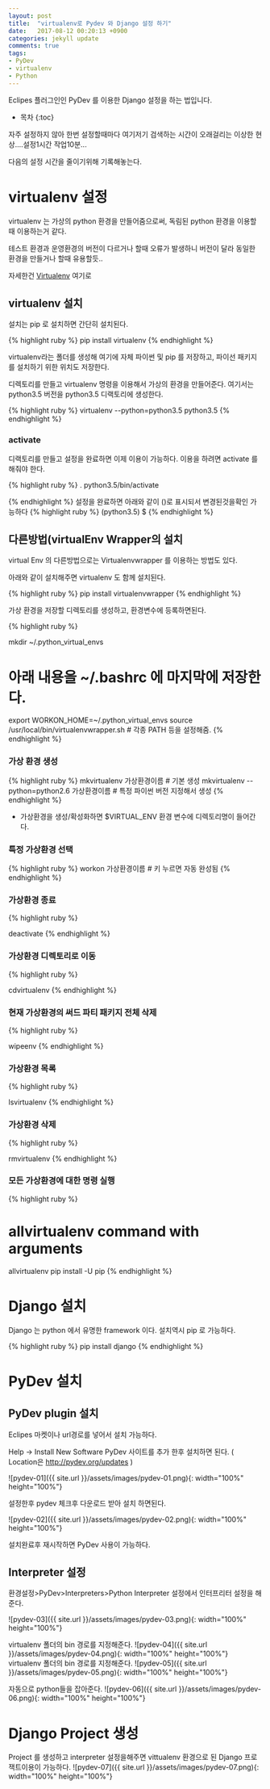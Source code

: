 ```yaml
---
layout: post
title:  "virtualenv로 Pydev 와 Django 설정 하기"
date:   2017-08-12 00:20:13 +0900
categories: jekyll update
comments: true
tags:
- PyDev
- virtualenv
- Python
---
```


Eclipes 플러그인인 PyDev 를 이용한 Django 설정을 하는 법입니다.

* 목차
{:toc}


자주 설정하지 않아 한번 설정할때마다 여기저기 검색하는 시간이 오래걸리는 이상한 현상....설정1시간 작업10분...

다음의 설정 시간을 줄이기위해 기록해놓는다.

# virtualenv 설정
virtualenv 는 가상의 python 환경을 만들어줌으로써, 독림된 python 환경을 이용할때 이용하는거 같다. 

테스트 환경과 운영환경의 버전이 다르거나 할때 오류가 발생하니 버전이 달라 동일한 환경을 만들거나 할때 유용할듯..

자세한건 [Virtualenv](https://virtualenv.pypa.io/en/stable/) 여기로

## virtualenv 설치
설치는 pip 로 설치하면 간단히 설치된다.

{% highlight ruby %}
pip install virtualenv
{% endhighlight %}

virtualenv라는 폴더를 생성해 여기에 자체 파이썬 및 pip 를 저장하고, 파이선 패키지를 설치하기 위한 위치도 저장한다.

디렉토리를 만들고 virtualenv 명령을 이용해서 가상의 환경을 만들어준다.
여기서는 python3.5 버전을 python3.5 디랙토리에 생성한다.

{% highlight ruby %}
virtualenv --python=python3.5 python3.5
{% endhighlight %}

### activate
디랙토리를 만들고 설정을 완료하면 이제 이용이 가능하다. 이용을 하려면 activate 를 해줘야 한다.

{% highlight ruby %}
. python3.5/bin/activate

{% endhighlight %}
설정을 완료하면 아래와 같이 ()로 표시되서 변경된것을확인 가능하다
{% highlight ruby %}
 (python3.5) $ 
{% endhighlight %}
## 다른방법(virtualEnv Wrapper의 설치
virtual Env 의 다른방법으로는 Virtualenvwrapper 를 이용하는 방법도 있다.

아래와 같이 설치해주면 virtualenv 도 함께 설치된다.

{% highlight ruby %}
pip install virtualenvwrapper
{% endhighlight %}

가상 환경을 저장할 디렉토리를 생성하고, 환경변수에 등록하면된다.

{% highlight ruby %}

mkdir ~/.python_virtual_envs
 
# 아래 내용을 ~/.bashrc 에 마지막에 저장한다.
export WORKON_HOME=~/.python_virtual_envs
source /usr/local/bin/virtualenvwrapper.sh # 각종 PATH 등을 설정해줌.
{% endhighlight %}

### 가상 환경 생성
{% highlight ruby %}
mkvirtualenv 가상환경이름 # 기본 생성
mkvirtualenv --python=python2.6 가상환경이름 # 특정 파이썬 버전 지정해서 생성
{% endhighlight %}

-  가상환경을 생성/확성화하면 $VIRTUAL_ENV 환경 변수에 디렉토리명이 들어간다.

### 특정 가상환경 선택
{% highlight ruby %}
workon 가상환경이름 # <tab>키 누르면 자동 완성됨
{% endhighlight %}

### 가상환경 종료
{% highlight ruby %}

deactivate
{% endhighlight %}

### 가상환경 디렉토리로 이동
{% highlight ruby %}

cdvirtualenv
{% endhighlight %}

### 현재 가상환경의 써드 파티 패키지 전체 삭제
{% highlight ruby %}

wipeenv
{% endhighlight %}

### 가상환경 목록
{% highlight ruby %}

lsvirtualenv
{% endhighlight %}

### 가상환경 삭제
{% highlight ruby %}

rmvirtualenv
{% endhighlight %}

### 모든 가상환경에 대한 명령 실행
{% highlight ruby %}

# allvirtualenv command with arguments
allvirtualenv pip install -U pip
{% endhighlight %}

# Django 설치
Django 는 python 에서 유명한 framework 이다.
설치역시 pip 로 가능하다.

{% highlight ruby %}
pip install django
{% endhighlight %}

# PyDev 설치
## PyDev plugin 설치
Eclipes 마켓이나 url경로를 넣어서 설치 가능하다.

Help -> Install New Software PyDev 사이트를 추가 한후 설치하면 된다. ( Location은 http://pydev.org/updates )

![pydev-01]({{ site.url }}/assets/images/pydev-01.png){: width="100%" height="100%"}

설정한후 pydev 체크후 다운로드 받아 설치 하면된다.

![pydev-02]({{ site.url }}/assets/images/pydev-02.png){: width="100%" height="100%"}

설치완료후 재시작하면 PyDev 사용이 가능하다.
## Interpreter 설정
환경설정>PyDev>Interpreters>Python Interpreter 설정에서 인터프리터 설정을 해준다.

![pydev-03]({{ site.url }}/assets/images/pydev-03.png){: width="100%" height="100%"}

virtualenv 폴더의 bin 경로를 지정해준다.
![pydev-04]({{ site.url }}/assets/images/pydev-04.png){: width="100%" height="100%"}
virtualenv 폴더의 bin 경로를 지정해준다.
![pydev-05]({{ site.url }}/assets/images/pydev-05.png){: width="100%" height="100%"}

자동으로 python들을 잡아준다.
![pydev-06]({{ site.url }}/assets/images/pydev-06.png){: width="100%" height="100%"}

# Django Project 생성
Project 를 생성하고 interpreter 설정을해주면 vittualenv 환경으로 된 Django 프로잭트이용이 가능하다.
![pydev-07]({{ site.url }}/assets/images/pydev-07.png){: width="100%" height="100%"}



